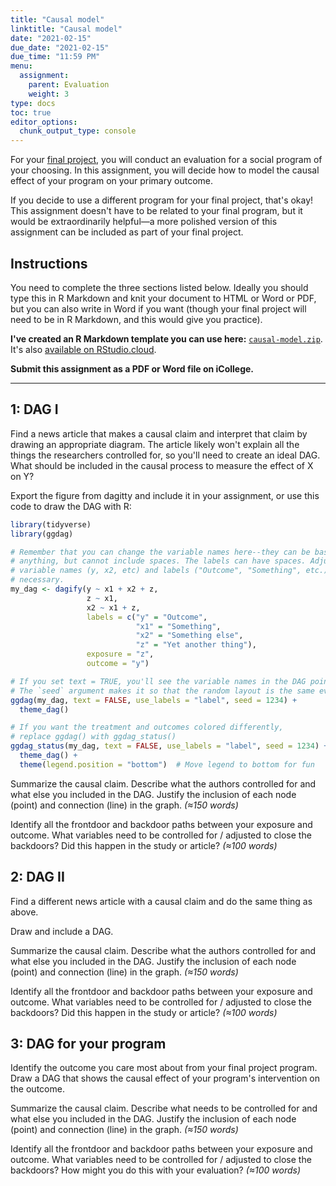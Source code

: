 ```yaml
---
title: "Causal model"
linktitle: "Causal model"
date: "2021-02-15"
due_date: "2021-02-15"
due_time: "11:59 PM"
menu:
  assignment:
    parent: Evaluation
    weight: 3
type: docs
toc: true
editor_options: 
  chunk_output_type: console
---
```


For your [final project](/assignment/final-project/), you will conduct an evaluation for a social program of your choosing. In this assignment, you will decide how to model the causal effect of your program on your primary outcome. 

If you decide to use a different program for your final project, that's okay! This assignment doesn't have to be related to your final program, but it would be extraordinarily helpful—a more polished version of this assignment can be included as part of your final project.


## Instructions

You need to complete the three sections listed below. Ideally you should type this in R Markdown and knit your document to HTML or Word or PDF, but you can also write in Word if you want (though your final project will need to be in R Markdown, and this would give you practice).

**I've created an R Markdown template you can use here:** [<i class="fas fa-file-archive"></i> `causal-model.zip`](/projects/causal-model.zip). It's also [available on RStudio.cloud](https://rstudio.cloud/spaces/82624/project/1548886).

**Submit this assignment as a PDF or Word file on iCollege.**

---


## 1: DAG I

Find a news article that makes a causal claim and interpret that claim by drawing an appropriate diagram. The article likely won't explain all the things the researchers controlled for, so you'll need to create an ideal DAG. What should be included in the causal process to measure the effect of X on Y? 

Export the figure from dagitty and include it in your assignment, or use this code to draw the DAG with R:


```r
library(tidyverse)
library(ggdag)

# Remember that you can change the variable names here--they can be basically
# anything, but cannot include spaces. The labels can have spaces. Adjust the
# variable names (y, x2, etc) and labels ("Outcome", "Something", etc.) as
# necessary.
my_dag <- dagify(y ~ x1 + x2 + z,
                 z ~ x1, 
                 x2 ~ x1 + z,
                 labels = c("y" = "Outcome",
                            "x1" = "Something",
                            "x2" = "Something else",
                            "z" = "Yet another thing"),
                 exposure = "z",
                 outcome = "y")

# If you set text = TRUE, you'll see the variable names in the DAG points
# The `seed` argument makes it so that the random layout is the same every time
ggdag(my_dag, text = FALSE, use_labels = "label", seed = 1234) + 
  theme_dag()

# If you want the treatment and outcomes colored differently, 
# replace ggdag() with ggdag_status()
ggdag_status(my_dag, text = FALSE, use_labels = "label", seed = 1234) + 
  theme_dag() +
  theme(legend.position = "bottom")  # Move legend to bottom for fun
```

Summarize the causal claim. Describe what the authors controlled for and what else you included in the DAG. Justify the inclusion of each node (point) and connection (line) in the graph. *(≈150 words)*

Identify all the frontdoor and backdoor paths between your exposure and outcome. What variables need to be controlled for / adjusted to close the backdoors? Did this happen in the study or article? *(≈100 words)*


## 2: DAG II

Find a different news article with a causal claim and do the same thing as above. 

Draw and include a DAG.

Summarize the causal claim. Describe what the authors controlled for and what else you included in the DAG. Justify the inclusion of each node (point) and connection (line) in the graph. *(≈150 words)*

Identify all the frontdoor and backdoor paths between your exposure and outcome. What variables need to be controlled for / adjusted to close the backdoors? Did this happen in the study or article? *(≈100 words)*


## 3: DAG for your program

Identify the outcome you care most about from your final project program. Draw a DAG that shows the causal effect of your program's intervention on the outcome. 

Summarize the causal claim. Describe what needs to be controlled for and what else you included in the DAG. Justify the inclusion of each node (point) and connection (line) in the graph. *(≈150 words)*

Identify all the frontdoor and backdoor paths between your exposure and outcome. What variables need to be controlled for / adjusted to close the backdoors? How might you do this with your evaluation? *(≈100 words)*
